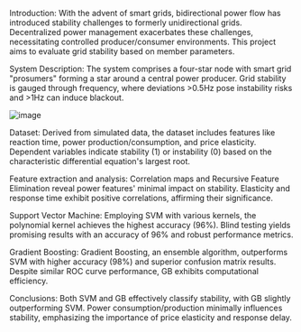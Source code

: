 Introduction: With the advent of smart grids, bidirectional power flow has introduced stability challenges to formerly unidirectional grids. Decentralized power management exacerbates these challenges, necessitating controlled producer/consumer environments. This project aims to evaluate grid stability based on member parameters.

System Description: The system comprises a four-star node with smart grid "prosumers" forming a star around a central power producer. Grid stability is gauged through frequency, where deviations >0.5Hz pose instability risks and >1Hz can induce blackout.

![image](https://github.com/IasonKalaitzakis/Statistical-modeling-Grid-stability-assessment/assets/31860283/a733e6af-ba89-40ab-bcd5-57fe43990d1a)

Dataset: Derived from simulated data, the dataset includes features like reaction time, power production/consumption, and price elasticity. Dependent variables indicate stability (1) or instability (0) based on the characteristic differential equation's largest root.

Feature extraction and analysis: Correlation maps and Recursive Feature Elimination reveal power features' minimal impact on stability. Elasticity and response time exhibit positive correlations, affirming their significance.

Support Vector Machine: Employing SVM with various kernels, the polynomial kernel achieves the highest accuracy (96%). Blind testing yields promising results with an accuracy of 96% and robust performance metrics.

Gradient Boosting: Gradient Boosting, an ensemble algorithm, outperforms SVM with higher accuracy (98%) and superior confusion matrix results. Despite similar ROC curve performance, GB exhibits computational efficiency.

Conclusions: Both SVM and GB effectively classify stability, with GB slightly outperforming SVM. Power consumption/production minimally influences stability, emphasizing the importance of price elasticity and response delay.
